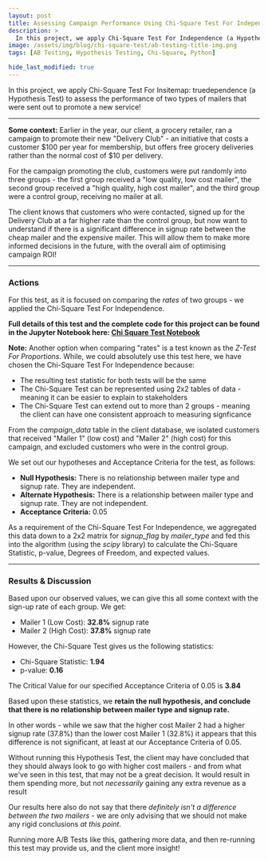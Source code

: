 ```yaml
---
layout: post
title: Assessing Campaign Performance Using Chi-Square Test For Independence
description: >
  In this project, we apply Chi-Square Test For Independence (a Hypothesis Test) to assess the performance of two types of mailers that were sent out to promote a new service!
image: /assets/img/blog/chi-square-test/ab-testing-title-img.png
tags: [AB Testing, Hypothesis Testing, Chi-Square, Python]

hide_last_modified: true
---
```


In this project, we apply Chi-Square Test For Insitemap: truedependence (a Hypothesis Test) to assess the performance of two types of mailers that were sent out to promote a new service!

---

**Some context:** Earlier in the year, our client, a grocery retailer, ran a campaign to promote their new "Delivery Club" - an initiative that costs a customer $100 per year for membership, but offers free grocery deliveries rather than the normal cost of $10 per delivery.

For the campaign promoting the club, customers were put randomly into three groups - the first group received a "low quality, low cost mailer", the second group received a "high quality, high cost mailer", and the third group were a control group, receiving no mailer at all.

The client knows that customers who were contacted, signed up for the Delivery Club at a far higher rate than the control group, but now want to understand if there is a significant difference in signup rate between the cheap mailer and the expensive mailer.  This will allow them to make more informed decisions in the future, with the overall aim of optimising campaign ROI!
<br>

---

### Actions

For this test, as it is focused on comparing the *rates* of two groups - we applied the Chi-Square Test For Independence.

**Full details of this test and the complete code for this project can be found in the Jupyter Notebook here: [Chi Square Test Notebook](https://github.com/shriniwas-ds/chi-square-test)**

**Note:** Another option when comparing "rates" is a test known as the *Z-Test For Proportions*.  While, we could absolutely use this test here, we have chosen the Chi-Square Test For Independence because:

* The resulting test statistic for both tests will be the same
* The Chi-Square Test can be represented using 2x2 tables of data - meaning it can be easier to explain to stakeholders
* The Chi-Square Test can extend out to more than 2 groups - meaning the client can have one consistent approach to measuring signficance

From the *campaign_data* table in the client database, we isolated customers that received "Mailer 1" (low cost) and "Mailer 2" (high cost) for this campaign, and excluded customers who were in the control group.

We set out our hypotheses and Acceptance Criteria for the test, as follows:

* **Null Hypothesis:** There is no relationship between mailer type and signup rate. They are independent.
* **Alternate Hypothesis:** There is a relationship between mailer type and signup rate. They are not independent.
* **Acceptance Criteria:** 0.05

As a requirement of the Chi-Square Test For Independence, we aggregated this data down to a 2x2 matrix for *signup_flag* by *mailer_type* and fed this into the algorithm (using the *scipy* library) to calculate the Chi-Square Statistic, p-value, Degrees of Freedom, and expected values.
<br>

---

### Results & Discussion

Based upon our observed values, we can give this all some context with the sign-up rate of each group.  We get:

* Mailer 1 (Low Cost): **32.8%** signup rate
* Mailer 2 (High Cost): **37.8%** signup rate

However, the Chi-Square Test gives us the following statistics:

* Chi-Square Statistic: **1.94**
* p-value: **0.16**

The Critical Value for our specified Acceptance Criteria of 0.05 is **3.84**

Based upon these statistics, we **retain the null hypothesis, and conclude that there is no relationship between mailer type and signup rate.**

In other words - while we saw that the higher cost Mailer 2 had a higher signup rate (37.8%) than the lower cost Mailer 1 (32.8%) it appears that this difference is not significant, at least at our Acceptance Criteria of 0.05.

Without running this Hypothesis Test, the client may have concluded that they should always look to go with higher cost mailers - and from what we've seen in this test, that may not be a great decision.  It would result in them spending more, but not *necessarily* gaining any extra revenue as a result

Our results here also do not say that there *definitely isn't a difference between the two mailers* - we are only advising that we should not make any rigid conclusions *at this point*.

Running more A/B Tests like this, gathering more data, and then re-running this test may provide us, and the client more insight!
<br>
